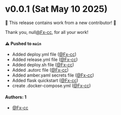 # v0.0.1 (Sat May 10 2025)

:tada: This release contains work from a new contributor! :tada:

Thank you, null[@Fx-cc](https://github.com/Fx-cc), for all your work!

#### ⚠️ Pushed to `main`

- Added deploy.yml file ([@Fx-cc](https://github.com/Fx-cc))
- Added release.yml file ([@Fx-cc](https://github.com/Fx-cc))
- Added deploy.sh file ([@Fx-cc](https://github.com/Fx-cc))
- Added .autorc file ([@Fx-cc](https://github.com/Fx-cc))
- Added amber.yaml secrets file ([@Fx-cc](https://github.com/Fx-cc))
- Added flask quickstart ([@Fx-cc](https://github.com/Fx-cc))
- create .docker-compose.yml ([@Fx-cc](https://github.com/Fx-cc))

#### Authors: 1

- [@Fx-cc](https://github.com/Fx-cc)
